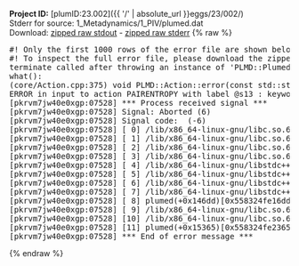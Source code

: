 **Project ID:** [plumID:23.002]({{ '/' | absolute_url }}eggs/23/002/)  
Stderr for source:  1_Metadynamics/1_PIV/plumed.dat   
Download: [zipped raw stdout](plumed.dat.plumed.stdout.txt.zip) - [zipped raw stderr](plumed.dat.plumed.stderr.txt.zip) 
{% raw %}
<pre>
#! Only the first 1000 rows of the error file are shown below
#! To inspect the full error file, please download the zipped raw stderr file above
terminate called after throwing an instance of 'PLMD::Plumed::ExceptionError'
what():
(core/Action.cpp:375) void PLMD::Action::error(const std::string&) const
ERROR in input to action PAIRENTROPY with label @s13 : keyword GRID_BIN is compulsory for this action
[pkrvm7jw40e0xgp:07528] *** Process received signal ***
[pkrvm7jw40e0xgp:07528] Signal: Aborted (6)
[pkrvm7jw40e0xgp:07528] Signal code:  (-6)
[pkrvm7jw40e0xgp:07528] [ 0] /lib/x86_64-linux-gnu/libc.so.6(+0x45330)[0x7f343a045330]
[pkrvm7jw40e0xgp:07528] [ 1] /lib/x86_64-linux-gnu/libc.so.6(pthread_kill+0x11c)[0x7f343a09eb2c]
[pkrvm7jw40e0xgp:07528] [ 2] /lib/x86_64-linux-gnu/libc.so.6(gsignal+0x1e)[0x7f343a04527e]
[pkrvm7jw40e0xgp:07528] [ 3] /lib/x86_64-linux-gnu/libc.so.6(abort+0xdf)[0x7f343a0288ff]
[pkrvm7jw40e0xgp:07528] [ 4] /lib/x86_64-linux-gnu/libstdc++.so.6(+0xa5ff5)[0x7f343a4a5ff5]
[pkrvm7jw40e0xgp:07528] [ 5] /lib/x86_64-linux-gnu/libstdc++.so.6(+0xbb0da)[0x7f343a4bb0da]
[pkrvm7jw40e0xgp:07528] [ 6] /lib/x86_64-linux-gnu/libstdc++.so.6(_ZSt10unexpectedv+0x0)[0x7f343a4a5a55]
[pkrvm7jw40e0xgp:07528] [ 7] /lib/x86_64-linux-gnu/libstdc++.so.6(+0xa5a6f)[0x7f343a4a5a6f]
[pkrvm7jw40e0xgp:07528] [ 8] plumed(+0x146dd)[0x558324fe16dd]
[pkrvm7jw40e0xgp:07528] [ 9] /lib/x86_64-linux-gnu/libc.so.6(+0x2a1ca)[0x7f343a02a1ca]
[pkrvm7jw40e0xgp:07528] [10] /lib/x86_64-linux-gnu/libc.so.6(__libc_start_main+0x8b)[0x7f343a02a28b]
[pkrvm7jw40e0xgp:07528] [11] plumed(+0x15365)[0x558324fe2365]
[pkrvm7jw40e0xgp:07528] *** End of error message ***
</pre>
{% endraw %}
